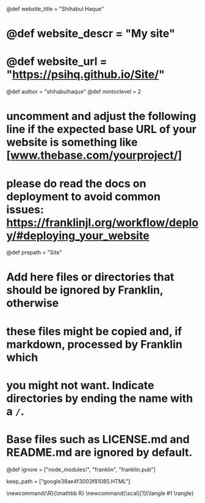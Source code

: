 <!--
Add here global page variables to use throughout your website.
-->
@def website_title = "Shihabul Haque"
# @def website_descr = "My site"
# @def website_url   = "https://psihq.github.io/Site/"

@def author = "shihabulhaque"
@def mintoclevel = 2

# uncomment and adjust the following line if the expected base URL of your website is something like [www.thebase.com/yourproject/]
# please do read the docs on deployment to avoid common issues: https://franklinjl.org/workflow/deploy/#deploying_your_website
@def prepath = "Site"

# Add here files or directories that should be ignored by Franklin, otherwise
# these files might be copied and, if markdown, processed by Franklin which
# you might not want. Indicate directories by ending the name with a `/`.
# Base files such as LICENSE.md and README.md are ignored by default.

@def ignore = ["node_modules/", "franklin", "franklin.pub"]

keep_path = ["google38ae4f3003f81085.HTML"]
<!--
Add here global latex commands to use throughout your pages.
-->
\newcommand{\R}{\mathbb R}
\newcommand{\scal}[1]{\langle #1 \rangle}
